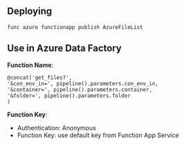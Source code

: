 
## Deploying
`func azure functionapp publish AzureFileList`

## Use in Azure Data Factory

**Function Name**: 
```
@concat('get_files?',
'&con_env_in=', pipeline().parameters.con_env_in,
'&container=', pipeline().parameters.container,
'&folder=', pipeline().parameters.folder
)
```

**Function Key**: 
- Authentication: Anonymous
- Function Key: use default key from Function App Service